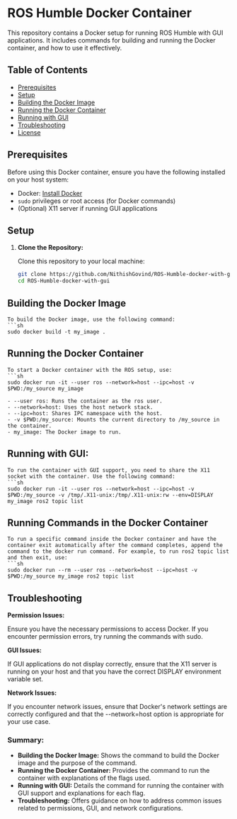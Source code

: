 # ROS Humble Docker Container

This repository contains a Docker setup for running ROS Humble with GUI applications. It includes commands for building and running the Docker container, and how to use it effectively.

## Table of Contents

- [Prerequisites](#prerequisites)
- [Setup](#setup)
- [Building the Docker Image](#building-the-docker-image)
- [Running the Docker Container](#running-the-docker-container)
- [Running with GUI](#running-with-gui)
- [Troubleshooting](#troubleshooting)
- [License](#license)

## Prerequisites

Before using this Docker container, ensure you have the following installed on your host system:

- Docker: [Install Docker](https://docs.docker.com/get-docker/)
- `sudo` privileges or root access (for Docker commands)
- (Optional) X11 server if running GUI applications

## Setup

1. **Clone the Repository:**

   Clone this repository to your local machine:
   ```sh
   git clone https://github.com/NithishGovind/ROS-Humble-docker-with-gui.git
   cd ROS-Humble-docker-with-gui

## Building the Docker Image

    To build the Docker image, use the following command:
    ```sh
    sudo docker build -t my_image .

## Running the Docker Container

    To start a Docker container with the ROS setup, use:
    ```sh 
    sudo docker run -it --user ros --network=host --ipc=host -v $PWD:/my_source my_image

    - --user ros: Runs the container as the ros user.
    - --network=host: Uses the host network stack.
    - --ipc=host: Shares IPC namespace with the host.
    - -v $PWD:/my_source: Mounts the current directory to /my_source in the container.
    - my_image: The Docker image to run.

## Running with GUI:

    To run the container with GUI support, you need to share the X11 socket with the container. Use the following command:
    ```sh 
    sudo docker run -it --user ros --network=host --ipc=host -v $PWD:/my_source -v /tmp/.X11-unix:/tmp/.X11-unix:rw --env=DISPLAY my_image ros2 topic list


## Running Commands in the Docker Container

    To run a specific command inside the Docker container and have the container exit automatically after the command completes, append the command to the docker run command. For example, to run ros2 topic list and then exit, use:
    ```sh
    sudo docker run --rm --user ros --network=host --ipc=host -v $PWD:/my_source my_image ros2 topic list


## Troubleshooting
**Permission Issues:**

Ensure you have the necessary permissions to access Docker. If you encounter permission errors, try running the commands with sudo.

**GUI Issues:**

If GUI applications do not display correctly, ensure that the X11 server is running on your host and that you have the correct DISPLAY environment variable set.

**Network Issues:**

If you encounter network issues, ensure that Docker's network settings are correctly configured and that the --network=host option is appropriate for your use case.


### Summary:
- **Building the Docker Image:** Shows the command to build the Docker image and the purpose of the command.
- **Running the Docker Container:** Provides the command to run the container with explanations of the flags used.
- **Running with GUI:** Details the command for running the container with GUI support and explanations for each flag.
- **Troubleshooting:** Offers guidance on how to address common issues related to permissions, GUI, and network configurations.

